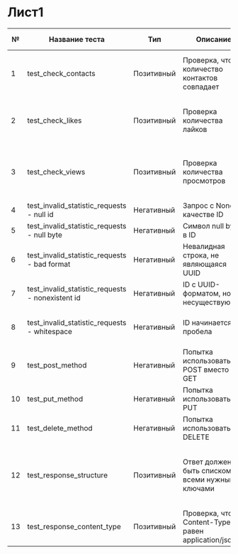 # Лист1

|№|Название теста|Тип|Описание|Входные данные|Ожидаемый результат|Фактический результат|Примечания|
|---|---|---|---|---|---|---|---|
|1|test_check_contacts|Позитивный|	Проверка, что количество контактов совпадает|GET /statistic/{id} после создания объявления с contacts = 25|contacts == 25|contacts == 1|Ненормальное поведение, данные полученны неправильно|
|2|test_check_likes|Позитивный|Проверка количества лайков|	GET /statistic/{id} после создания объявления с likes = 150|likes == 150|likes == 1|Ненормальное поведение, данные полученны неправильно|
|3|test_check_views|Позитивный|Проверка количества просмотров|	GET /statistic/{id} после создания объявления с viewCount = 750|viewCount == 750|viewCount == 3|Ненормальное поведение, данные полученны неправильно|
|4|test_invalid_statistic_requests - null id|Негативный|Запрос с None в качестве ID|None|400 Bad Request|400 Bad Request|Нормальное поведение|
|5|test_invalid_statistic_requests - null byte|Негативный|Символ null byte в ID|0%|400 Bad Request|400 Bad Request|Нормальное поведение|
|6|test_invalid_statistic_requests - bad format|Негативный|Невалидная строка, не являющаяся UUID|invalid_id|400 Bad Request|400 Bad Request|Нормальное поведение|
|7|test_invalid_statistic_requests - nonexistent id|Негативный|ID с UUID-форматом, но несуществующий|nonexistent-id-123|400 Bad Request|400 Bad Request|Нормальное поведение|
|8|test_invalid_statistic_requests - whitespace|Негативный|ID начинается с пробела|' eeaded93-1634-448e-9f8a-72e14763da70'|400 Bad Request|400 Bad Request|Нормальное поведение|
|9|test_post_method|Негативный|Попытка использовать POST вместо GET|POST|405 Method Not Allowed|405 Method Not Allowed|Нормальное поведение|
|10|test_put_method|Негативный|Попытка использовать PUT|PUT|405 Method Not Allowed|405 Method Not Allowed|Нормальное поведение|
|11|test_delete_method|Негативный|Попытка использовать DELETE|DELETE|405 Method Not Allowed|405 Method Not Allowed|Нормальное поведение|
|12|test_response_structure|Позитивный|Ответ должен быть списком со всеми нужными ключами|Ответ — список, элементы которого содержат likes, viewCount, contacts|Проверка JSON структуры|Структура ответа верна|Нормальное поведение|
|13|test_response_content_type|Позитивный|Проверка, что Content-Type равен application/json|Content-Type == application/json|Проверка , что Content-Type равен application/json| Content-Type равен application/json|Нормальное поведение|
